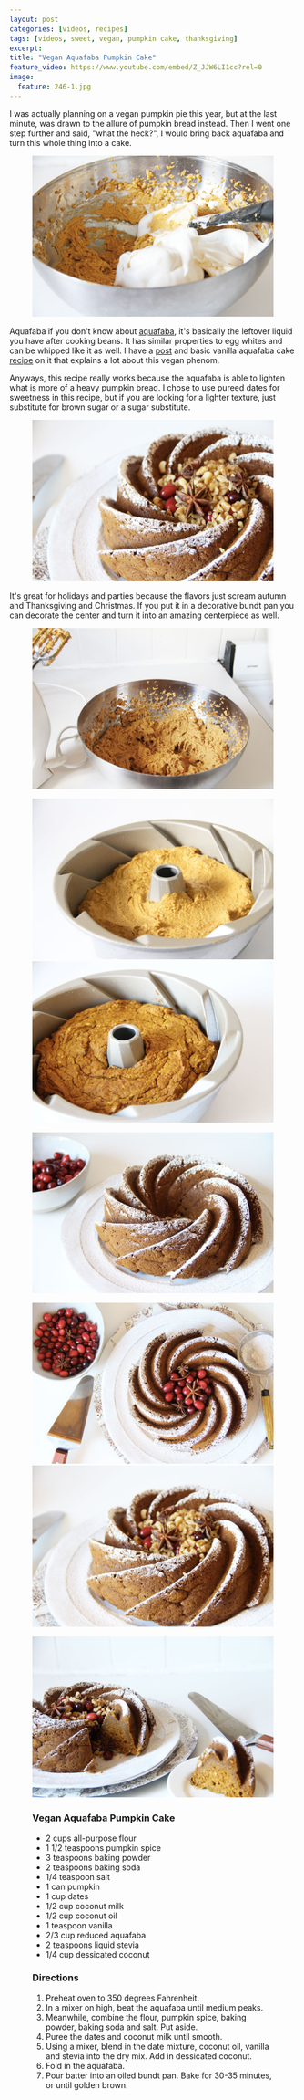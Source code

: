 ```yaml
---
layout: post
categories: [videos, recipes]
tags: [videos, sweet, vegan, pumpkin cake, thanksgiving]
excerpt: 
title: "Vegan Aquafaba Pumpkin Cake"
feature_video: https://www.youtube.com/embed/Z_JJW6LI1cc?rel=0
image:
  feature: 246-1.jpg
---
```


I was actually planning on a vegan pumpkin pie this year, but at the last minute, was drawn to the allure of pumpkin bread instead.  Then I went one step further and said, "what the heck?", I would bring back aquafaba and turn this whole thing into a cake.

<figure>
    <img src="/images/246-3.jpg">
</figure> 

Aquafaba if you don't know about [aquafaba](http://eastmeetskitchen.com/videos/blog/what-is-aquafaba/), it's basically the leftover liquid you have after cooking beans.  It has similar properties to egg whites and can be whipped like it as well.  I have a [post](http://eastmeetskitchen.com/videos/blog/what-is-aquafaba/) and basic vanilla aquafaba cake [recipe](http://eastmeetskitchen.com/videos/recipes/aquafaba-vanilla-sponge-cake/) on it that explains a lot about this vegan phenom.

Anyways, this recipe really works because the aquafaba is able to lighten what is more of a heavy pumpkin bread.  I chose to use pureed dates for sweetness in this recipe, but if you are looking for a lighter texture, just substitute for brown sugar or a sugar substitute.

<figure>
    <img src="/images/246-8.jpg">
</figure> 

It's great for holidays and parties because the flavors just scream autumn and Thanksgiving and Christmas.  If you put it in a decorative bundt pan you can decorate the center and turn it into an amazing centerpiece as well.

<figure>
    <img src="/images/246-2.jpg">
</figure> 

<figure class="half">
<img src="/images/246-4.jpg">
<img src="/images/246-5.jpg">
</figure>

<figure>
    <img src="/images/246-6.jpg">
</figure> 

<figure class="half">
<img src="/images/246-7.jpg">
<img src="/images/246-9.jpg">
</figure>

<figure>
    <img src="/images/246-10.jpg">
</figure> 


<figure class="ingredients" markdown="1">

### Vegan Aquafaba Pumpkin Cake

- 2 cups all-purpose flour 
- 1 1/2 teaspoons pumpkin spice
- 3 teaspoons baking powder
- 2 teaspoons baking soda
- 1/4 teaspoon salt
- 1 can pumpkin
- 1 cup dates
- 1/2 cup coconut milk
- 1/2 cup coconut oil
- 1 teaspoon vanilla
- 2/3 cup reduced aquafaba
- 2 teaspoons liquid stevia
- 1/4 cup dessicated coconut
</figure>

<figure class="directions" markdown="1">

### Directions

1. Preheat oven to 350 degrees Fahrenheit.
2. In a mixer on high, beat the aquafaba until medium peaks.
3. Meanwhile, combine the flour, pumpkin spice, baking powder, baking soda and salt. Put aside.
4.  Puree the dates and coconut milk until smooth.
5.  Using a mixer, blend in the date mixture, coconut oil, vanilla and stevia into the dry mix. Add in dessicated coconut.
6. Fold in the aquafaba.
7. Pour batter into an oiled bundt pan.  Bake for 30-35 minutes, or until golden brown.

